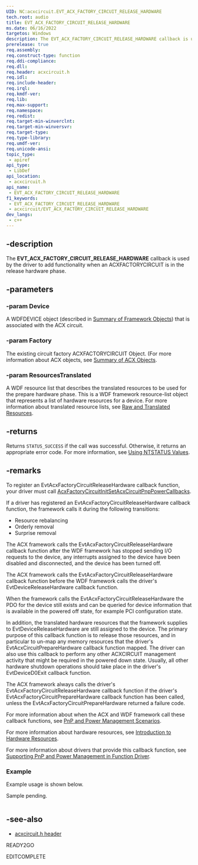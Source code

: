 ```yaml
---
UID: NC:acxcircuit.EVT_ACX_FACTORY_CIRCUIT_RELEASE_HARDWARE
tech.root: audio
title: EVT_ACX_FACTORY_CIRCUIT_RELEASE_HARDWARE
ms.date: 06/16/2022
targetos: Windows
description: The EVT_ACX_FACTORY_CIRCUIT_RELEASE_HARDWARE callback is used by the driver to add functionality when an ACXFACTORYCIRCUIT is in the release hardware phase. 
prerelease: true
req.assembly: 
req.construct-type: function
req.ddi-compliance: 
req.dll: 
req.header: acxcircuit.h
req.idl: 
req.include-header: 
req.irql: 
req.kmdf-ver: 
req.lib: 
req.max-support: 
req.namespace: 
req.redist: 
req.target-min-winverclnt: 
req.target-min-winversvr: 
req.target-type: 
req.type-library: 
req.umdf-ver: 
req.unicode-ansi: 
topic_type:
 - apiref
api_type:
 - LibDef
api_location:
 - acxcircuit.h
api_name:
 - EVT_ACX_FACTORY_CIRCUIT_RELEASE_HARDWARE
f1_keywords:
 - EVT_ACX_FACTORY_CIRCUIT_RELEASE_HARDWARE
 - acxcircuit/EVT_ACX_FACTORY_CIRCUIT_RELEASE_HARDWARE
dev_langs:
 - c++
---
```


## -description

The **EVT_ACX_FACTORY_CIRCUIT_RELEASE_HARDWARE** callback is used by the driver to add functionality when an ACXFACTORYCIRCUIT is in the release hardware phase. 

## -parameters

### -param Device

A WDFDEVICE object (described in  [Summary of Framework Objects](/windows-hardware/drivers/wdf/summary-of-framework-objects)) that is associated with the ACX circuit.

### -param Factory

The existing circuit factory ACXFACTORYCIRCUIT Object. (For more information about ACX objects, see [Summary of ACX Objects](/windows-hardware/drivers/audio/acx-summary-of-objects).

### -param ResourcesTranslated

A WDF resource list that describes the translated resources to be used for the prepare hardware phase. This is a WDF framework resource-list object that represents a list of hardware resources for a device. For more information about translated resource lists, see [Raw and Translated Resources](/windows-hardware/drivers/wdf/hardware-resources-for-kmdf-drivers).

## -returns

Returns `STATUS_SUCCESS` if the call was successful. Otherwise, it returns an appropriate error code. For more information, see [Using NTSTATUS Values](/windows-hardware/drivers/kernel/using-ntstatus-values).

## -remarks

To register an EvtAcxFactoryCircuitReleaseHardware callback function, your driver must call [AcxFactoryCircuitInitSetAcxCircuitPnpPowerCallbacks](nf-acxcircuit-acxfactorycircuitinitsetacxcircuitpnppowercallbacks.md).

If a driver has registered an EvtAcxFactoryCircuitReleaseHardware callback function, the framework calls it during the following transitions:

- Resource rebalancing
- Orderly removal
- Surprise removal

The ACX framework calls the EvtAcxFactoryCircuitReleaseHardware callback function after the WDF framework has stopped sending I/O requests to the device, any interrupts assigned to the device have been disabled and disconnected, and the device has been turned off.

The ACX framework calls the EvtAcxFactoryCircuitReleaseHardware callback function before the WDF framework calls the driver's EvtDeviceReleaseHardware callback function.

When the framework calls the EvtAcxFactoryCircuitReleaseHardware the PDO for the device still exists and can be queried for device information that is available in the powered off state, for example PCI configuration state.

In addition, the translated hardware resources that the framework supplies to EvtDeviceReleaseHardware are still assigned to the device. The primary purpose of this callback function is to release those resources, and in particular to un-map any memory resources that the driver's EvtAcxCircuitPrepareHardware callback function mapped. The driver can also use this callback to perform any other ACXCIRCUIT management activity that might be required in the powered down state. Usually, all other hardware shutdown operations should take place in the driver's EvtDeviceD0Exit callback function.

The ACX framework always calls the driver's EvtAcxFactoryCircuitReleaseHardware callback function if the driver's EvtAcxFactoryCircuitPrepareHardware callback function has been called, unless the EvtAcxFactoryCircuitPrepareHardware returned a failure code.

For more information about when the ACX and WDF framework call these callback functions, see [PnP and Power Management Scenarios](/windows-hardware/drivers/wdf/pnp-and-power-management-scenarios).

For more information about hardware resources, see [Introduction to Hardware Resources](/windows-hardware/drivers/wdf/introduction-to-hardware-resources).

For more information about drivers that provide this callback function, see [Supporting PnP and Power Management in Function Driver](/windows-hardware/drivers/wdf/supporting-pnp-and-power-management-in-function-drivers).

### Example

Example usage is shown below.

Sample pending.

```cpp

```

## -see-also

- [acxcircuit.h header](index.md)

READY2GO

EDITCOMPLETE
